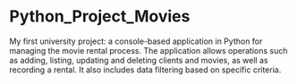 # Python_Project_Movies

My first university project: a console-based application in Python for managing the movie rental process. The application allows operations such as adding, listing, updating and deleting clients and movies, as well as recording a rental. It also includes data filtering based on specific criteria.
